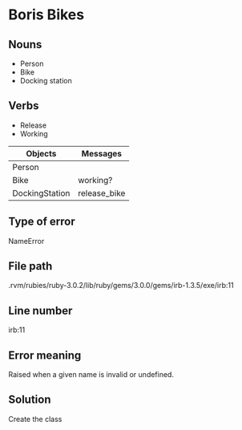 # Boris Bikes

## Nouns
- Person
- Bike
- Docking station

## Verbs
- Release
- Working

| Objects | Messages |
| ------- | -------- |
| Person | |
| Bike | working? |
| DockingStation | release_bike |

## Type of error
NameError

## File path
.rvm/rubies/ruby-3.0.2/lib/ruby/gems/3.0.0/gems/irb-1.3.5/exe/irb:11

## Line number
irb:11

## Error meaning
Raised when a given name is invalid or undefined.

## Solution
Create the class
